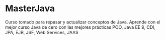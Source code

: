 # MasterJava
Curso tomado para repasar y actualizar conceptos de Java. Aprende con el mejor curso Java de cero con las mejores prácticas POO, Java EE 9, CDI, JPA, EJB, JSF, Web Services, JAAS
